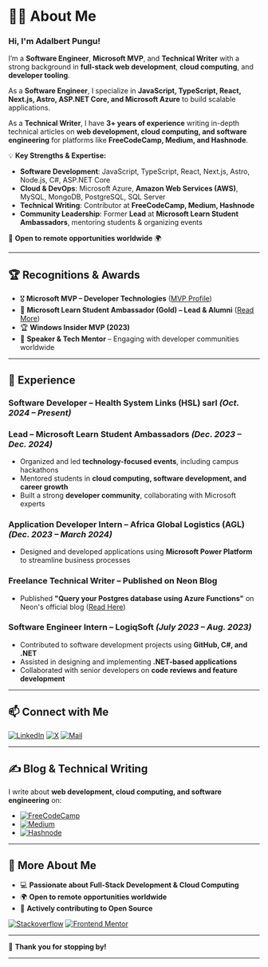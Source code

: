 # 👨‍💻 About Me  

<h3 align="left">Hi, I'm Adalbert Pungu!</h3>  

I’m a **Software Engineer**, **Microsoft MVP**, and **Technical Writer** with a strong background in **full-stack web development**, **cloud computing**, and **developer tooling**.  

As a **Software Engineer**, I specialize in **JavaScript, TypeScript, React, Next.js, Astro, ASP.NET Core, and Microsoft Azure** to build scalable applications.  

As a **Technical Writer**, I have **3+ years of experience** writing in-depth technical articles on **web development, cloud computing, and software engineering** for platforms like **FreeCodeCamp, Medium, and Hashnode**.  

💡 **Key Strengths & Expertise:**  
- **Software Development**: JavaScript, TypeScript, React, Next.js, Astro, Node.js, C#, ASP.NET Core  
- **Cloud & DevOps**: Microsoft Azure, **Amazon Web Services (AWS)**, MySQL, MongoDB, PostgreSQL, SQL Server  
- **Technical Writing**: Contributor at **FreeCodeCamp, Medium, Hashnode**  
- **Community Leadership**: Former **Lead** at **Microsoft Learn Student Ambassadors**, mentoring students & organizing events  

📍 **Open to remote opportunities worldwide** 🌍  

---

## 🏆 Recognitions & Awards  

- 🎖️ **Microsoft MVP – Developer Technologies** ([MVP Profile](https://mvp.microsoft.com/en-US/MVP/profile/57fe49dc-9da4-48a4-ba35-7e3589375c5e))  
- 🏅 **Microsoft Learn Student Ambassador (Gold) – Lead & Alumni** ([Read More](https://techcommunity.microsoft.com/blog/studentdeveloperblog/meet-a-recent-microsoft-learn-student-ambassador-graduate-adalbert-pungu/4206697))  
- 🏆 **Windows Insider MVP (2023)**  
- 🎤 **Speaker & Tech Mentor** – Engaging with developer communities worldwide  

---

## 💼 Experience  

### **Software Developer – Health System Links (HSL) sarl** _(Oct. 2024 – Present)_

### **Lead – Microsoft Learn Student Ambassadors** _(Dec. 2023 – Dec. 2024)_  
- Organized and led **technology-focused events**, including campus hackathons  
- Mentored students in **cloud computing, software development, and career growth**  
- Built a strong **developer community**, collaborating with Microsoft experts  

### **Application Developer Intern – Africa Global Logistics (AGL)** _(Dec. 2023 – March 2024)_  
- Designed and developed applications using **Microsoft Power Platform** to streamline business processes  

### **Freelance Technical Writer – Published on Neon Blog**  
- Published **"Query your Postgres database using Azure Functions"** on Neon's official blog ([Read Here](https://neon.tech/guides/query-postgres-azure-functions))  

### **Software Engineer Intern – LogiqSoft** _(July 2023 – Aug. 2023)_  
- Contributed to software development projects using **GitHub, C#, and .NET**  
- Assisted in designing and implementing **.NET-based applications**  
- Collaborated with senior developers on **code reviews and feature development**  

---

## 📫 Connect with Me  

<p align="left">
<a href="https://www.linkedin.com/in/AdalbertPungu/"><img alt="LinkedIn" src="https://img.shields.io/badge/LinkedIn-AdalbertPungu-blue?style=flat-square&logo=linkedin"></a>
<a href="https://x.com/AdalbertPungu"><img alt="X" src="https://img.shields.io/badge/x-AdalbertPungu-blue?style=flat-square&logo=X"></a>
<a href="mailto:adalbertpungu@hotmail.com"><img alt="Mail" src="https://img.shields.io/badge/Email-AdalbertPungu-blue?style=flat-square"></a>
</p>

---

## ✍️ Blog & Technical Writing  

I write about **web development, cloud computing, and software engineering** on:  

- [![FreeCodeCamp](https://img.shields.io/badge/FreeCodeCamp-AdalbertPungu-blue?style=flat-square&logo=FreeCodeCamp)](https://www.freecodecamp.org/news/author/AdalbertPungu)  
- [![Medium](https://img.shields.io/badge/Medium-AdalbertPungu-black?style=flat-square&logo=Medium)](https://adalbertpungu.medium.com/)  
- [![Hashnode](https://img.shields.io/badge/Hashnode-AdalbertPungu-blue?style=flat-square&logo=Hashnode)](https://adalbertpungu.hashnode.dev/)  

---

## 🚀 More About Me  

- 💻 **Passionate about Full-Stack Development & Cloud Computing**  
- 🌍 **Open to remote opportunities worldwide**  
- 🔧 **Actively contributing to Open Source**  

<p align="left">
<a href="https://stackoverflow.com/users/14471093/adalbert-pungu"><img alt="Stackoverflow" src="https://img.shields.io/badge/StackOverFlow-AdalbertPungu-blue?style=flat-square&logo=stackoverflow"></a>
<a href="https://www.frontendmentor.io/profile/AdalbertPungu"><img alt="Frontend Mentor" src="https://img.shields.io/badge/Frontend Mentor-AdalbertPungu-blue?style=flat-square&logo=frontendmentor"></a>
</p>

---

🙌 **Thank you for stopping by!** 

---
